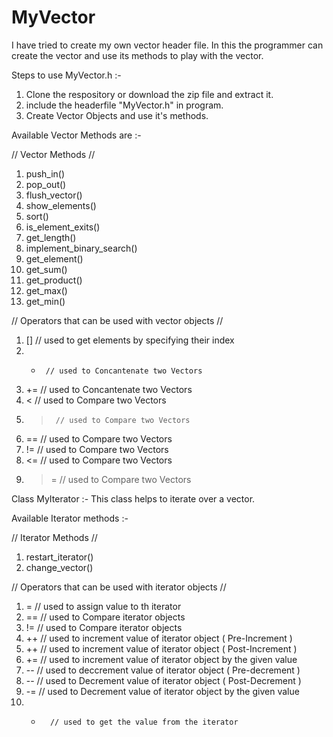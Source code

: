 # MyVector

I have tried to create my own vector header file. In this the programmer can create the vector and use its methods to play with the vector.


Steps to use MyVector.h :-

1. Clone the respository or download the zip file and extract it.
2. include the headerfile "MyVector.h" in program.
3. Create Vector Objects and use it's methods.


Available Vector Methods are :-


// Vector Methods //

1. push_in()
2. pop_out()
3. flush_vector()
4. show_elements()
5. sort()
6. is_element_exits()
7. get_length()
8. implement_binary_search()
9. get_element()
10. get_sum()
11. get_product()
12. get_max()
13. get_min()


// Operators that can be used with vector objects //

1. []     // used to get elements by specifying their index
2. +      // used to Concantenate two Vectors
3. +=     // used to Concantenate two Vectors
4. <      // used to Compare two Vectors
5. >      // used to Compare two Vectors
6. ==     // used to Compare two Vectors
7. !=     // used to Compare two Vectors
8. <=     // used to Compare two Vectors
9. >=     // used to Compare two Vectors




Class MyIterator :-
This class helps to iterate over a vector.


Available Iterator methods :-


// Iterator Methods //

1. restart_iterator()
2. change_vector()



// Operators that can be used with iterator objects //

1. =        // used to assign value to th iterator
2. ==       // used to Compare iterator objects
3. !=       // used to Compare iterator objects
4. ++       // used to increment value of iterator object ( Pre-Increment )
5. ++       // used to increment value of iterator object ( Post-Increment )
6. +=       // used to increment value of iterator object by the given value
7. --       // used to deccrement value of iterator object ( Pre-decrement )
8. --       // used to Decrement value of iterator object ( Post-Decrement )
9. -=       // used to Decrement value of iterator object by the given value
10. *       // used to get the value from the iterator